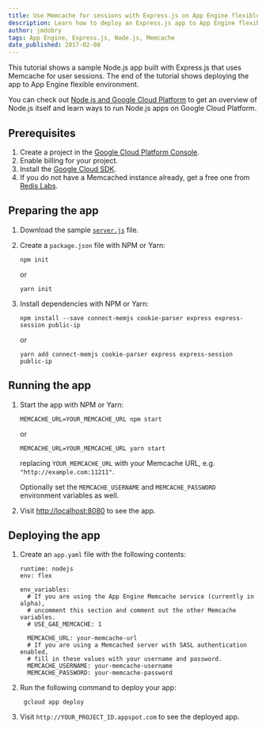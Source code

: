 ```yaml
---
title: Use Memcache for sessions with Express.js on App Engine flexible environment
description: Learn how to deploy an Express.js app to App Engine flexible environment that uses Memcache for user sessions.
author: jmdobry
tags: App Engine, Express.js, Node.js, Memcache
date_published: 2017-02-08
---
```


This tutorial shows a sample Node.js app built with Express.js that uses
Memcache for user sessions. The end of the tutorial shows deploying the app to
App Engine flexible environment.

You can check out [Node.js and Google Cloud Platform][nodejs-gcp] to get an
overview of Node.js itself and learn ways to run Node.js apps on Google Cloud
Platform.

## Prerequisites

1.  Create a project in the [Google Cloud Platform Console](https://console.cloud.google.com/).
1.  Enable billing for your project.
1.  Install the [Google Cloud SDK](https://cloud.google.com/sdk/).
1.  If you do not have a Memcached instance already, get a free one from
    [Redis Labs][redis].

## Preparing the app

1.  Download the sample [`server.js`][server] file.
1.  Create a `package.json` file with NPM or Yarn:

        npm init

    or

        yarn init

1.  Install dependencies with NPM or Yarn:

        npm install --save connect-memjs cookie-parser express express-session public-ip

    or

        yarn add connect-memjs cookie-parser express express-session public-ip

## Running the app

1.  Start the app with NPM or Yarn:

        MEMCACHE_URL=YOUR_MEMCACHE_URL npm start

    or

        MEMCACHE_URL=YOUR_MEMCACHE_URL yarn start

    replacing `YOUR_MEMCACHE_URL` with your Memcache URL, e.g. `"http://example.com:11211"`.

    Optionally set the `MEMCACHE_USERNAME` and `MEMCACHE_PASSWORD` environment
    variables as well.

1.  Visit [http://localhost:8080](http://localhost:8080) to see the app.

## Deploying the app

1.  Create an `app.yaml` file with the following contents:

        runtime: nodejs
        env: flex

        env_variables:
          # If you are using the App Engine Memcache service (currently in alpha),
          # uncomment this section and comment out the other Memcache variables.
          # USE_GAE_MEMCACHE: 1

          MEMCACHE_URL: your-memcache-url
          # If you are using a Memcached server with SASL authentication enabled,
          # fill in these values with your username and password.
          MEMCACHE_USERNAME: your-memcache-username
          MEMCACHE_PASSWORD: your-memcache-password

1. Run the following command to deploy your app:

        gcloud app deploy

1. Visit `http://YOUR_PROJECT_ID.appspot.com` to see the deployed app.

[express]: http://expressjs.com
[nodejs-gcp]: running-nodejs-on-google-cloud
[redis]: https://redislabs.com/
[server]: https://github.com/GoogleCloudPlatform/community/tree/master/tutorials/express-memcached-session-appengine/server.js
